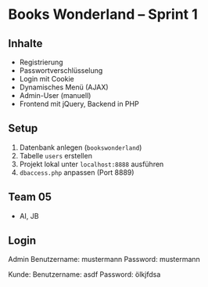 # Books Wonderland – Sprint 1

## Inhalte
- Registrierung
- Passwortverschlüsselung
- Login mit Cookie
- Dynamisches Menü (AJAX)
- Admin-User (manuell)
- Frontend mit jQuery, Backend in PHP

## Setup
1. Datenbank anlegen (`bookswonderland`)
2. Tabelle `users` erstellen
3. Projekt lokal unter `localhost:8888` ausführen
4. `dbaccess.php` anpassen (Port 8889)

## Team 05
- AI, JB

## Login
Admin
Benutzername: mustermann
Password: mustermann

Kunde:
Benutzername: asdf
Password: ölkjfdsa
